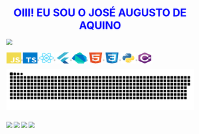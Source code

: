 <h1 style="color:blue;text-align:center;">OIII! EU SOU O JOSÉ AUGUSTO DE AQUINO</h1>

 <div>
  <a href="https://github.com/joseaugustoaquino">
  <img height="180em" src="https://github-readme-stats.vercel.app/api?username=joseaugustoaquino&show_icons=true&theme=prussian&include_all_commits=true&count_private=true"/>
</div>
<div style="display: inline_block"><br>
  <img align="center" alt="JA-Js" height="30" width="40" src="https://raw.githubusercontent.com/devicons/devicon/master/icons/javascript/javascript-plain.svg">
  <img align="center" alt="JA-Ts" height="30" width="40" src="https://raw.githubusercontent.com/devicons/devicon/master/icons/typescript/typescript-plain.svg">
 
  <img align="center" alt="JA-React" height="30" width="40" src="https://raw.githubusercontent.com/devicons/devicon/master/icons/react/react-original.svg">
  <img align="center" alt="JA-Flutter" height="30" width="40" src="https://raw.githubusercontent.com/devicons/devicon/master/icons/flutter/flutter-original.svg">
  <img align="center" alt="JA-Dart" height="30" width="40" src="https://raw.githubusercontent.com/devicons/devicon/master/icons/dart/dart-original.svg">
 
  <img align="center" alt="JA-HTML" height="30" width="40" src="https://raw.githubusercontent.com/devicons/devicon/master/icons/html5/html5-original.svg">
  <img align="center" alt="JA-CSS" height="30" width="40" src="https://raw.githubusercontent.com/devicons/devicon/master/icons/css3/css3-original.svg">
 
  <img align="center" alt="JA-Python" height="30" width="40" src="https://raw.githubusercontent.com/devicons/devicon/master/icons/python/python-original.svg">
  <img align="center" alt="JA-Csharp" height="30" width="40" src="https://raw.githubusercontent.com/devicons/devicon/master/icons/csharp/csharp-original.svg">
</div>
  
  ![Snake animation](https://github.com/joseaugustoaquino/joseaugustoaquino/blob/main/img/github-contribution-grid-snake.svg)

 ##
 
<div> 
  <a href="https://www.instagram.com/jose_augusto_aquino/" target="_blank"><img src="https://img.shields.io/badge/-Instagram-%23E4405F?style=for-the-badge&logo=instagram&logoColor=white" target="_blank"></a>
 <a href="https://discord.com/#6490" target="_blank"><img src="https://img.shields.io/badge/Discord-7289DA?style=for-the-badge&logo=discord&logoColor=white" target="_blank"></a> 
  <a href = "mailto:joseaugustoaquino030@gmail.com"><img src="https://img.shields.io/badge/-Gmail-%23333?style=for-the-badge&logo=gmail&logoColor=white" target="_blank"></a>
  <a href="https://www.linkedin.com/in/jos%C3%A9-aquino-691b72180/" target="_blank"><img src="https://img.shields.io/badge/-LinkedIn-%230077B5?style=for-the-badge&logo=linkedin&logoColor=white" target="_blank"></a> 
</div>
